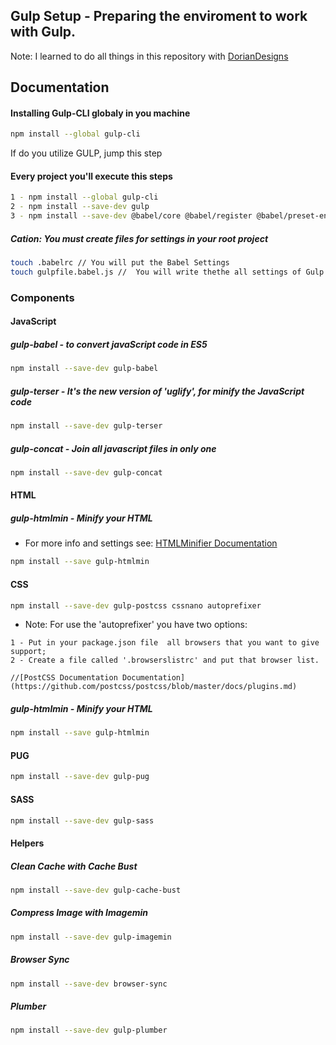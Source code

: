 ## Gulp Setup - Preparing the enviroment to work with Gulp.

Note: I learned to do all things in this repository with [DorianDesigns](https://github.com/DorianDesings/gulp-2020/tree/master/public)

## Documentation

#### Installing Gulp-CLI globaly in you machine

```bash
npm install --global gulp-cli
```
If do you utilize GULP, jump this step

#### Every project you'll execute this steps

```bash
1 - npm install --global gulp-cli
2 - npm install --save-dev gulp
3 - npm install --save-dev @babel/core @babel/register @babel/preset-env
```

##### Cation: You must create files for settings in your root project

```bash
touch .babelrc // You will put the Babel Settings
touch gulpfile.babel.js //  You will write thethe all settings of Gulp (tasks, watchers, etc)
```

### Components

#### JavaScript

##### gulp-babel - to convert javaScript code in ES5

```bash
npm install --save-dev gulp-babel
```

##### gulp-terser - It's the new version of 'uglify', for minify the JavaScript code

```bash
npm install --save-dev gulp-terser
```

##### gulp-concat - Join all javascript files in only one

```bash
npm install --save-dev gulp-concat
```

#### HTML

##### gulp-htmlmin - Minify your HTML

 - For more info and settings see: [HTMLMinifier Documentation](https://github.com/kangax/html-minifier)

```bash
npm install --save gulp-htmlmin
```

#### CSS

```bash
npm install --save-dev gulp-postcss cssnano autoprefixer
```

- Note: For use the 'autoprefixer' you have two options: 
```
1 - Put in your package.json file  all browsers that you want to give support;
2 - Create a file called '.browserslistrc' and put that browser list.

//[PostCSS Documentation Documentation](https://github.com/postcss/postcss/blob/master/docs/plugins.md)
```


##### gulp-htmlmin - Minify your HTML

```bash
npm install --save gulp-htmlmin
```

#### PUG

```bash
npm install --save-dev gulp-pug
```

#### SASS

```bash
npm install --save-dev gulp-sass
```

#### Helpers

##### Clean Cache with Cache Bust

```bash
npm install --save-dev gulp-cache-bust
```

##### Compress Image with Imagemin

```bash
npm install --save-dev gulp-imagemin
```

##### Browser Sync

```bash
npm install --save-dev browser-sync
```

##### Plumber

```bash
npm install --save-dev gulp-plumber
```